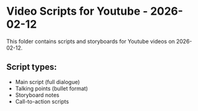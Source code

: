 # Video Scripts for Youtube - 2026-02-12

This folder contains scripts and storyboards for Youtube videos on 2026-02-12.

## Script types:
- Main script (full dialogue)
- Talking points (bullet format)
- Storyboard notes
- Call-to-action scripts
